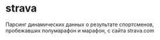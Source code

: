 # strava
Парсинг динамических данных о результате спортсменов, пробежавших полумарафон и марафон, с сайта strava.com
